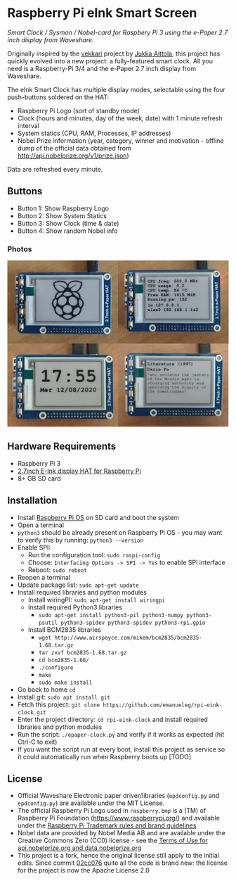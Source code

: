 # Raspberry Pi eInk Smart Screen

_Smart Clock / Sysmon / Nobel-card for Raspbery Pi 3 using the e-Paper 2.7 inch display from Waveshare._

Originally inspired by the [vekkari](https://github.com/jaittola/vekkari) project by [Jukka Aittola](https://github.com/jaittola), this project has quickly evolved into a new project: a fully-featured smart clock. All you need is a Raspberry-Pi 3/4 and the e-Paper 2.7 inch display from Waveshare.

The eInk Smart Clock has multiple display modes, selectable using the four push-buttons soldered on the HAT:
- Raspberry Pi Logo (sort of standby mode)
- Clock (hours and minutes, day of the week, date) with 1 minute refresh interval
- System statics  (CPU, RAM, Processes, IP addresses)
- Nobel Prize information (year, category, winner and motivation - offline dump of the official data obtained from http://api.nobelprize.org/v1/prize.json)

Data are refreshed every minute.

## Buttons

- Button 1: Show Raspberry Logo
- Button 2: Show System Statics
- Button 3: Show Clock (time & date)
- Button 4: Show random Nobel info

### Photos

![Button 1](resources/www_btn1234.jpg)

## Hardware Requirements

- Raspberry Pi 3
- [2.7inch E-Ink display HAT for Raspberry Pi](https://www.waveshare.com/product/raspberry-pi/displays/e-paper/2.7inch-e-paper-hat.htm)
- 8+ GB SD card

## Installation

- Install [Raspberry Pi OS](https://www.raspberrypi.org/downloads/) on SD card and boot the system
- Open a terminal
- ```python3``` should be already present on Raspberry Pi OS - you may want to verify this by running: ```python3 --version```
- Enable SPI:
  - Run the configuration tool: ```sudo raspi-config```
  - Choose: ```Interfacing Options -> SPI -> Yes```  to enable SPI interface
  - Reboot: ```sudo reboot```
- Reopen a terminal
- Update package list: ```sudo apt-get update```
- Install required libraries and python modules
  - Install wiringPI: ```sudo apt-get install wiringpi```
  - Install required Python3 libraries
    - ```sudo apt-get install python3-pil python3-numpy python3-psutil python3-spidev python3-spidev python3-rpi.gpio```
  - Install BCM2835 libraries
    - ```wget http://www.airspayce.com/mikem/bcm2835/bcm2835-1.68.tar.gz```
    - ```tar zxvf bcm2835-1.68.tar.gz```
    - ```cd bcm2835-1.68/```
    - ```./configure```
    - ```make```
    - ```sudo make install```
- Go back to home ```cd```
- Install git: ```sudo apt install git```
- Fetch this project: ```git clone https://github.com/emanueleg/rpi-eink-clock.git```
- Enter the project directory: ```cd rpi-eink-clock``` and install required libraries and python modules
- Run the script: ```./epaper-clock.py``` and verify if it works as expected (hit Ctrl-C to exit)
- If you want the script run at every boot, install this project as service so it could automatically run when Raspberry boots up [TODO]

## License

* Official Waveshare Electronic paper driver/libraries (```epdconfig.py``` and ```epdconfig.py```) are available under the MIT License.
* The official Raspberry Pi Logo used in ```raspberry.bmp``` is a (TM) of Raspberry Pi Foundation (https://www.raspberrypi.org/) and available under the [Raspberry Pi Trademark rules and brand guidelines](https://www.raspberrypi.org/trademark-rules/)
* Nobel data are provided by Nobel Media AB and are available under the Creative Commons Zero (CC0) license - see the [Terms of Use for api.nobelprize.org and data.nobelprize.org ](https://www.nobelprize.org/about/terms-of-use-for-api-nobelprize-org-and-data-nobelprize-org/)
* This project is a fork, hence the original license still apply to the initial edits. Since commit [02cc076](https://github.com/emanueleg/rpi-eink-clock/commit/02cc0761417e3218ac8d37ea247866298c6cf17e) quite all the code is brand new: the license for the project is now the Apache License 2.0
